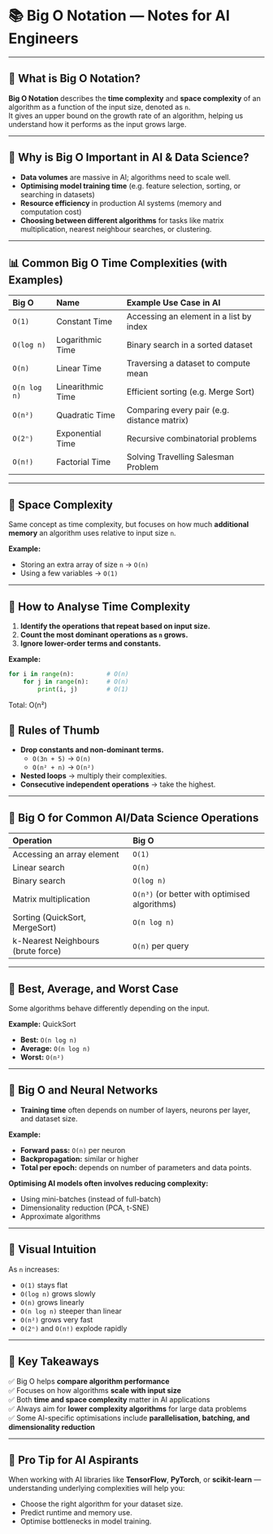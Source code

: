 # 📚 Big O Notation — Notes for AI Engineers

---

## 📌 What is Big O Notation?

**Big O Notation** describes the **time complexity** and **space complexity** of an algorithm as a function of the input size, denoted as `n`.  
It gives an upper bound on the growth rate of an algorithm, helping us understand how it performs as the input grows large.

---

## 📌 Why is Big O Important in AI & Data Science?

- **Data volumes** are massive in AI; algorithms need to scale well.
- **Optimising model training time** (e.g. feature selection, sorting, or searching in datasets)
- **Resource efficiency** in production AI systems (memory and computation cost)
- **Choosing between different algorithms** for tasks like matrix multiplication, nearest neighbour searches, or clustering.

---

## 📊 Common Big O Time Complexities (with Examples)

| Big O       | Name               | Example Use Case in AI                     |
|:------------|:-------------------|:-------------------------------------------|
| `O(1)`     | Constant Time        | Accessing an element in a list by index    |
| `O(log n)` | Logarithmic Time     | Binary search in a sorted dataset          |
| `O(n)`     | Linear Time          | Traversing a dataset to compute mean       |
| `O(n log n)` | Linearithmic Time  | Efficient sorting (e.g. Merge Sort)        |
| `O(n²)`    | Quadratic Time       | Comparing every pair (e.g. distance matrix)|
| `O(2ⁿ)`    | Exponential Time     | Recursive combinatorial problems          |
| `O(n!)`    | Factorial Time       | Solving Travelling Salesman Problem        |

---

## 📌 Space Complexity

Same concept as time complexity, but focuses on how much **additional memory** an algorithm uses relative to input size `n`.

**Example:**
- Storing an extra array of size `n` → `O(n)`
- Using a few variables → `O(1)`

---

## 📌 How to Analyse Time Complexity

1. **Identify the operations that repeat based on input size.**
2. **Count the most dominant operations as `n` grows.**
3. **Ignore lower-order terms and constants.**

**Example:**
```python
for i in range(n):         # O(n)
    for j in range(n):     # O(n)
        print(i, j)        # O(1)

```
Total: O(n²)

## 📌 Rules of Thumb

- **Drop constants and non-dominant terms.**
  - `O(3n + 5)` → `O(n)`
  - `O(n² + n)` → `O(n²)`
- **Nested loops** → multiply their complexities.
- **Consecutive independent operations** → take the highest.

---

## 📌 Big O for Common AI/Data Science Operations

| Operation                          | Big O                          |
|:----------------------------------|:--------------------------------|
| Accessing an array element        | `O(1)`                          |
| Linear search                     | `O(n)`                          |
| Binary search                     | `O(log n)`                      |
| Matrix multiplication             | `O(n³)` (or better with optimised algorithms) |
| Sorting (QuickSort, MergeSort)    | `O(n log n)`                    |
| k-Nearest Neighbours (brute force)| `O(n)` per query                |

---

## 📌 Best, Average, and Worst Case

Some algorithms behave differently depending on the input.

**Example:** QuickSort

- **Best:** `O(n log n)`
- **Average:** `O(n log n)`
- **Worst:** `O(n²)`

---

## 📌 Big O and Neural Networks

- **Training time** often depends on number of layers, neurons per layer, and dataset size.

**Example:**

- **Forward pass:** `O(n)` per neuron  
- **Backpropagation:** similar or higher  
- **Total per epoch:** depends on number of parameters and data points.

**Optimising AI models often involves reducing complexity:**

- Using mini-batches (instead of full-batch)
- Dimensionality reduction (PCA, t-SNE)
- Approximate algorithms

---

## 📌 Visual Intuition

As `n` increases:

- `O(1)` stays flat
- `O(log n)` grows slowly
- `O(n)` grows linearly
- `O(n log n)` steeper than linear
- `O(n²)` grows very fast
- `O(2ⁿ)` and `O(n!)` explode rapidly

---

## 📌 Key Takeaways

✅ Big O helps **compare algorithm performance**  
✅ Focuses on how algorithms **scale with input size**  
✅ Both **time and space complexity** matter in AI applications  
✅ Always aim for **lower complexity algorithms** for large data problems  
✅ Some AI-specific optimisations include **parallelisation, batching, and dimensionality reduction**

---

## 🎯 Pro Tip for AI Aspirants

When working with AI libraries like **TensorFlow**, **PyTorch**, or **scikit-learn** — understanding underlying complexities will help you:

- Choose the right algorithm for your dataset size.
- Predict runtime and memory use.
- Optimise bottlenecks in model training.

